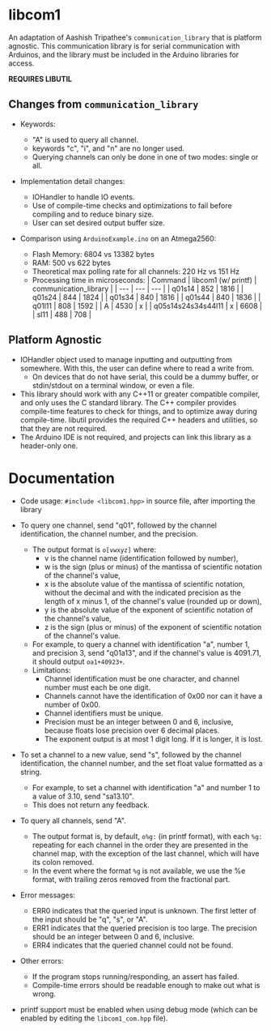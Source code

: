 # libcom1

An adaptation of Aashish Tripathee's `communication_library` that is platform agnostic.
This communication library is for serial communication with Arduinos, and the library must be included in the Arduino libraries for access.

**REQUIRES LIBUTIL**

## Changes from `communication_library`
- Keywords:
    - "A" is used to query all channel.
    - keywords "c", "i", and "n" are no longer used.
    - Querying channels can only be done in one of two modes: single or all.

- Implementation detail changes:
    - IOHandler to handle IO events.
    - Use of compile-time checks and optimizations to fail before compiling and to reduce binary size.
    - User can set desired output buffer size.

- Comparison using `ArduinoExample.ino` on an Atmega2560:
    - Flash Memory: 6804 vs 13382 bytes
    - RAM: 500 vs 622 bytes
    - Theoretical max polling rate for all channels: 220 Hz vs 151 Hz
    - Processing time in microseconds:
      | Command | libcom1 (w/ printf) | communication_library |
      | --- | --- | --- |
      | q01s14 | 852 | 1816 |
      | q01s24 | 844 | 1824 |
      | q01s34 | 840 | 1816 |
      | q01s44 | 840 | 1836 |
      | q01l11 | 808 | 1592 |
      | A | 4530 | x |
      | q05s14s24s34s44l11 | x | 6608 |
      | sl11 | 488 | 708 |

## Platform Agnostic
- IOHandler object used to manage inputting and outputting from somewhere. With this, the user can define where to read a write from.
    - On devices that do not have serial, this could be a dummy buffer, or stdin/stdout on a terminal window, or even a file.
- This library should work with any C++11 or greater compatible compiler, and only uses the C standard library. The C++ compiler provides compile-time features to check for things, and to optimize away during compile-time. libutil provides the required C++ headers and utilities, so that they are not required.
- The Arduino IDE is not required, and projects can link this library as a header-only one.

# Documentation
- Code usage: `#include <libcom1.hpp>` in source file, after importing the library
- To query one channel, send "q01", followed by the channel identification, the channel number, and the precision.
    - The output format is `o[vwxyz]` where:
        - v is the channel name (identification followed by number),
        - w is the sign (plus or minus) of the mantissa of scientific notation of the channel's value,
        - x is the absolute value of the mantissa of scientific notation, without the decimal and with the indicated precision as the length of x minus 1, of the channel's value (rounded up or down),
        - y is the absolute value of the exponent of scientific notation of the channel's value,
        - z is the sign (plus or minus) of the exponent of scientific notation of the channel's value.
    - For example, to query a channel with identification "a", number 1, and precision 3, send "q01a13", and if the channel's value is 4091.71, it should output `oa1+40923+`.
    - Limitations:
        - Channel identification must be one character, and channel number must each be one digit.
        - Channels cannot have the identification of 0x00 nor can it have a number of 0x00.
        - Channel identifiers must be unique.
        - Precision must be an integer between 0 and 6, inclusive, because floats lose precision over 6 decimal places.
        - The exponent output is at most 1 digit long. If it is longer, it is lost.
- To set a channel to a new value, send "s", followed by the channel identification, the channel number, and the set float value formatted as a string.
    - For example, to set a channel with identification "a" and number 1 to a value of 3.10, send "sa13.10".
    - This does not return any feedback.
- To query all channels, send "A".
    - The output format is, by default, `o%g:` (in printf format), with each `%g:` repeating for each channel in the order they are presented in the channel map, with the exception of the last channel, which will have its colon removed.
    - In the event where the format `%g` is not available, we use the %e format, with trailing zeros removed from the fractional part.

- Error messages:
    - ERR0 indicates that the queried input is unknown. The first letter of the input should be "q", "s", or "A".
    - ERR1 indicates that the queried precision is too large. The precision should be an integer between 0 and 6, inclusive.
    - ERR4 indicates that the queried channel could not be found.

- Other errors:
    - If the program stops running/responding, an assert has failed.
    - Compile-time errors should be readable enough to make out what is wrong.

- printf support must be enabled when using debug mode (which can be enabled by editing the `libcom1_com.hpp` file).
